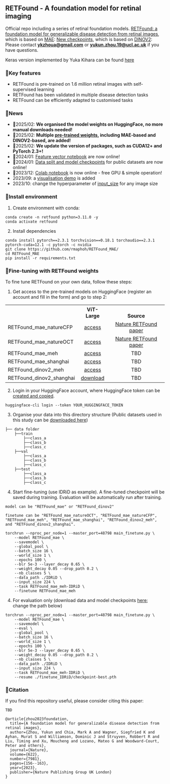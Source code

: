 ## RETFound - A foundation model for retinal imaging


Official repo including a series of retinal foundation models.
[RETFound: a foundation model for generalizable disease detection from retinal images](https://www.nature.com/articles/s41586-023-06555-x), which is based on [MAE](https://github.com/facebookresearch/mae):
[New checkpoints](https://www.nature.com/articles/s41586-023-06555-x), which is based on [DINOV2](https://github.com/facebookresearch/dinov2):
Please contact 	**ykzhoua@gmail.com** or **yukun.zhou.19@ucl.ac.uk** if you have questions.

Keras version implemented by Yuka Kihara can be found [here](https://github.com/uw-biomedical-ml/RETFound_MAE)


### 📝Key features

- RETFound is pre-trained on 1.6 million retinal images with self-supervised learning
- RETFound has been validated in multiple disease detection tasks
- RETFound can be efficiently adapted to customised tasks


### 🎉News

- 🐉2025/02: **We organised the model weights on HuggingFace, no more manual downloads needed!**
- 🐉2025/02: **Multiple [pre-trained weights](https://huggingface.co/YukunZhou), including MAE-based and DINOV2-based, are added!**
- 🐉2025/02: **We update the version of packages, such as CUDA12+ and PyTorch 2.3+!**
- 🐉2024/01: [Feature vector notebook](https://github.com/rmaphoh/RETFound_MAE/blob/main/RETFound_Feature.ipynb) are now online!
- 🐉2024/01: [Data split and model checkpoints](BENCHMARK.md) for public datasets are now online!
- 🎄2023/12: [Colab notebook](https://colab.research.google.com/drive/1_X19zdMegmAlqPAEY0Ao659fzzzlx2IZ?usp=sharing) is now online - free GPU & simple operation!
- 2023/09: a [visualisation demo](https://github.com/rmaphoh/RETFound_MAE/blob/main/RETFound_visualize.ipynb) is added
- 2023/10: change the hyperparameter of [input_size](https://github.com/rmaphoh/RETFound_MAE#:~:text=finetune%20./RETFound_cfp_weights.pth%20%5C-,%2D%2Dinput_size%20224,-For%20evaluation%20only) for any image size


### 🔧Install environment

1. Create environment with conda:

```
conda create -n retfound python=3.11.0 -y
conda activate retfound
```

2. Install dependencies

```
conda install pytorch==2.3.1 torchvision==0.18.1 torchaudio==2.3.1 pytorch-cuda=12.1 -c pytorch -c nvidia
git clone https://github.com/rmaphoh/RETFound_MAE/
cd RETFound_MAE
pip install -r requirements.txt
```


### 🌱Fine-tuning with RETFound weights

To fine tune RETFound on your own data, follow these steps:

1. Get access to the pre-trained models on HuggingFace (register an account and fill in the form) and go to step 2:
<table><tbody>
<!-- START TABLE -->
<!-- TABLE HEADER -->
<th valign="bottom"></th>
<th valign="bottom">ViT-Large</th>
<th valign="bottom">Source</th>
<!-- TABLE BODY -->
<tr><td align="left">RETFound_mae_natureCFP</td>
<td align="center"><a href="https://huggingface.co/YukunZhou/RETFound_mae_natureCFP">access</a></td>
<td align="center"><a href="https://www.nature.com/articles/s41586-023-06555-x">Nature RETFound paper</a></td>
</tr>
<!-- TABLE BODY -->
<tr><td align="left">RETFound_mae_natureOCT</td>
<td align="center"><a href="https://huggingface.co/YukunZhou/RETFound_mae_natureOCT">access</a></td>
<td align="center"><a href="https://www.nature.com/articles/s41586-023-06555-x">Nature RETFound paper</a></td>
</tr>
<!-- TABLE BODY -->
<tr><td align="left">RETFound_mae_meh</td>
<td align="center"><a href="https://huggingface.co/YukunZhou/RETFound_mae_meh">access</a></td>
<td align="center">TBD</a></td>
</tr>
<!-- TABLE BODY -->
<tr><td align="left">RETFound_mae_shanghai</td>
<td align="center"><a href="https://huggingface.co/YukunZhou/RETFound_mae_shanghai">access</a></td>
<td align="center">TBD</a></td>
</tr>
<!-- TABLE BODY -->
<tr><td align="left">RETFound_dinov2_meh</td>
<td align="center"><a href="https://huggingface.co/YukunZhou/RETFound_dinov2_meh">access</a></td>
<td align="center">TBD</a></td>
</tr>
<!-- TABLE BODY -->
<tr><td align="left">RETFound_dinov2_shanghai</td>
<td align="center"><a href="https://huggingface.co/YukunZhou/RETFound_dinov2_shanghai">download</a></td>
<td align="center">TBD</a></td>
</tr>
</tbody></table>

2. Login in your HuggingFace account, where HuggingFace token can be [created and copied](https://huggingface.co/settings/tokens).
```
huggingface-cli login --token YOUR_HUGGINGFACE_TOKEN
```

3. Organise your data into this directory structure (Public datasets used in this study can be [downloaded here](BENCHMARK.md))

```
├── data folder
    ├──train
        ├──class_a
        ├──class_b
        ├──class_c
    ├──val
        ├──class_a
        ├──class_b
        ├──class_c
    ├──test
        ├──class_a
        ├──class_b
        ├──class_c
``` 

4. Start fine-tuning (use IDRiD as example). A fine-tuned checkpoint will be saved during training. Evaluation will be automatically run after training.

```
model can be "RETFound_mae" or "RETFound_dinov2"
```
```
finetune can be "RETFound_mae_natureOCT", "RETFound_mae_natureCFP", "RETFound_mae_meh", "RETFound_mae_shanghai", "RETFound_dinov2_meh", and "RETFound_dinov2_shanghai".
```
```
torchrun --nproc_per_node=1 --master_port=48798 main_finetune.py \
    --model RETFound_mae \
    --savemodel \
    --global_pool \
    --batch_size 16 \
    --world_size 1 \
    --epochs 100 \
    --blr 5e-3 --layer_decay 0.65 \
    --weight_decay 0.05 --drop_path 0.2 \
    --nb_classes 5 \
    --data_path ./IDRiD \
    --input_size 224 \
    --task RETFound_mae_meh-IDRiD \
    --finetune RETFound_mae_meh
```


4. For evaluation only (download data and model checkpoints [here](BENCHMARK.md); change the path below)


```
torchrun --nproc_per_node=1 --master_port=48798 main_finetune.py \
    --model RETFound_mae \
    --savemodel \
    --eval \
    --global_pool \
    --batch_size 16 \
    --world_size 1 \
    --epochs 100 \
    --blr 5e-3 --layer_decay 0.65 \
    --weight_decay 0.05 --drop_path 0.2 \
    --nb_classes 5 \
    --data_path ./IDRiD \
    --input_size 224 \
    --task RETFound_mae_meh-IDRiD \
    --resume ./finetune_IDRiD/checkpoint-best.pth
```


### 📃Citation

If you find this repository useful, please consider citing this paper:

```
TBD
```

```
@article{zhou2023foundation,
  title={A foundation model for generalizable disease detection from retinal images},
  author={Zhou, Yukun and Chia, Mark A and Wagner, Siegfried K and Ayhan, Murat S and Williamson, Dominic J and Struyven, Robbert R and Liu, Timing and Xu, Moucheng and Lozano, Mateo G and Woodward-Court, Peter and others},
  journal={Nature},
  volume={622},
  number={7981},
  pages={156--163},
  year={2023},
  publisher={Nature Publishing Group UK London}
}
```


